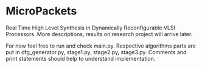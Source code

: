 # MicroPackets

Real Time High Level Synthesis in Dynamically Reconfigurable VLSI Processors. More descriptions, results on research project will arrive later.

For now feel free to run and check main.py. Respective algorithms parts are put in dfg_generator.py, stage1.py, stage2.py, stage3.py. Comments and print statements should help to understand implementation.


